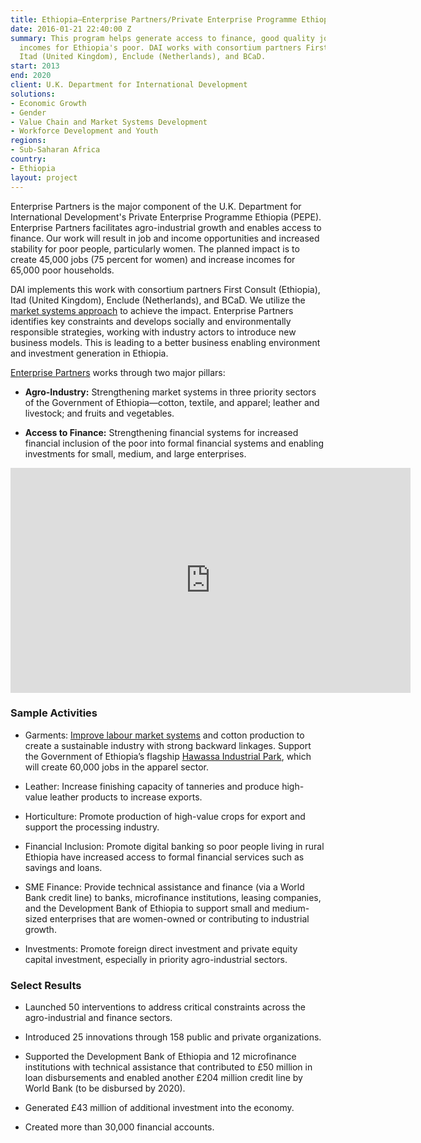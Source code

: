 ```yaml
---
title: Ethiopia—Enterprise Partners/Private Enterprise Programme Ethiopia (PEPE)
date: 2016-01-21 22:40:00 Z
summary: This program helps generate access to finance, good quality jobs, and increased
  incomes for Ethiopia's poor. DAI works with consortium partners First Consult (Ethiopia),
  Itad (United Kingdom), Enclude (Netherlands), and BCaD.
start: 2013
end: 2020
client: U.K. Department for International Development
solutions:
- Economic Growth
- Gender
- Value Chain and Market Systems Development
- Workforce Development and Youth
regions:
- Sub-Saharan Africa
country:
- Ethiopia
layout: project
---
```


Enterprise Partners is the major component of the U.K. Department for International Development's Private Enterprise Programme Ethiopia (PEPE). Enterprise Partners facilitates agro-industrial growth and enables access to finance. Our work will result in job and income opportunities and increased stability for poor people, particularly women. The planned impact is to create 45,000 jobs (75 percent for women) and increase incomes for 65,000 poor households.

DAI implements this work with consortium partners First Consult (Ethiopia), Itad (United Kingdom), Enclude (Netherlands), and BCaD. We utilize the [market systems approach](https://www.dai.com/news/new-primer-market-systems-development-available) to achieve the impact. Enterprise Partners identifies key constraints and develops socially and environmentally responsible strategies, working with industry actors to introduce new business models. This is leading to a better business enabling environment and investment generation in Ethiopia.

[Enterprise Partners](https://beamexchange.org/practice/programme-index/117/) works through two major pillars:

* **Agro-Industry:** Strengthening market systems in three priority sectors of the Government of Ethiopia—cotton, textile, and apparel; leather and livestock; and fruits and vegetables.

* **Access to Finance:** Strengthening financial systems for increased financial inclusion of the poor into formal financial systems and enabling investments for small, medium, and large enterprises.

<iframe src="https://player.vimeo.com/video/271093738" width="640" height="360" frameborder="0" allowfullscreen></iframe>

### Sample Activities

* Garments: [Improve labour market systems](http://dai-global-developments.com/articles/ethiopia-stands-poised-to-lead-an-african-industrial-revolution/) and cotton production to create a sustainable industry with strong backward linkages. Support the Government of Ethiopia’s flagship [Hawassa Industrial Park](https://www.dai.com/news/development-secretary-priti-patel-stresses-economic-growth-in-visit-to-ethiopia-industrial-park), which will create 60,000 jobs in the apparel sector.

* Leather: Increase finishing capacity of tanneries and produce high-value leather products to increase exports.

* Horticulture: Promote production of high-value crops for export and support the processing industry.

* Financial Inclusion: Promote digital banking so poor people living in rural Ethiopia have increased access to formal financial services such as savings and loans.

* SME Finance: Provide technical assistance and finance (via a World Bank credit line) to banks, microfinance institutions, leasing companies, and the Development Bank of Ethiopia to support small and medium-sized enterprises that are women-owned or contributing to industrial growth.

* Investments: Promote foreign direct investment and private equity capital investment, especially in priority agro-industrial sectors.

### Select Results

* Launched 50 interventions to address critical constraints across the agro-industrial and finance sectors.

* Introduced 25 innovations through 158 public and private organizations.

* Supported the Development Bank of Ethiopia and 12 microfinance institutions with technical assistance that contributed to £50 million in loan disbursements and enabled another £204 million credit line by World Bank (to be disbursed by 2020).

* Generated £43 million of additional investment into the economy.

* Created more than 30,000 financial accounts.